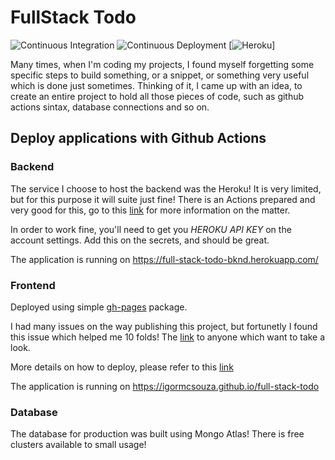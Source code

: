# FullStack Todo

![Continuous Integration](https://github.com/igormcsouza/full-stack-todo/workflows/Continuous%20Integration/badge.svg)
![Continuous Deployment](https://github.com/igormcsouza/full-stack-todo/workflows/Continuous%20Deployment/badge.svg)
[![Heroku](http://heroku-badge.herokuapp.com/?app=full-stack-todo-bknd&style=flat&svg=1)]

Many times, when I'm coding my projects, I found myself forgetting some specific
steps to build something, or a snippet, or something very useful which is done
just sometimes. Thinking of it, I came up with an idea, to create an entire
project to hold all those pieces of code, such as github actions sintax,
database connections and so on.

## Deploy applications with Github Actions

### Backend

The service I choose to host the backend was the Heroku! It is very limited, but
for this purpose it will suite just fine! There is an Actions prepared and very
good for this, go to this
[link](https://github.com/marketplace/actions/deploy-to-heroku#env-file) for
more information on the matter.

In order to work fine, you'll need to get you _HEROKU API KEY_ on the account
settings. Add this on the secrets, and should be great.

The application is running on https://full-stack-todo-bknd.herokuapp.com/

### Frontend

Deployed using simple [gh-pages](https://github.com/tschaub/gh-pages) package.

I had many issues on the way
publishing this project, but fortunetly I found this issue which helped me 10
folds! The [link](https://github.com/tschaub/gh-pages/issues/345) to anyone
which want to take a look.

More details on how to deploy, please refer to this
[link](https://create-react-app.dev/docs/deployment/#github-pages)

The application is running on https://igormcsouza.github.io/full-stack-todo

### Database

The database for production was built using Mongo Atlas! There is free clusters
available to small usage!
